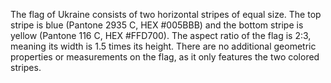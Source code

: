 The flag of Ukraine consists of two horizontal stripes of equal size. The top stripe is blue (Pantone 2935 C, HEX #005BBB) and the bottom stripe is yellow (Pantone 116 C, HEX #FFD700). The aspect ratio of the flag is 2:3, meaning its width is 1.5 times its height. There are no additional geometric properties or measurements on the flag, as it only features the two colored stripes.
